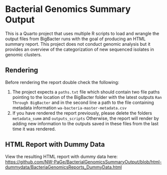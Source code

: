 # Bacterial Genomics Summary Output

This is a Quarto project that uses multiple R scripts to load and wrangle the output files from BigBacter runs with the goal of producing an HTML summary report.
This project does not conduct genomic analysis but it provides an overview of the categorization of new sequenced isolates in genomic clusters.

## Rendering

Before rendering the report double check the following:
1. The project expects a `paths.txt` file which should contain two file paths pointing to the location of the BigBacter folder with the latest outputs `Ran Through BigBacter` and in the second line a path to the file containing metadata information `wa-bacteria-master-metadata.csv`
2. If you have rendered the report previously, please delete the folders `metadata_summ` and `outputs_scripts` Otherwise, the report will render by adding new information to the outputs saved in these files from the last time it was rendered.

## HTML Report with Dummy Data

View the resulting HTML report with dummy data here: https://github.com/NW-PaGe/BacterialGenomicsSummaryOutput/blob/html-dummydata/BacteriaGenomicsReports_DummyData.html 
